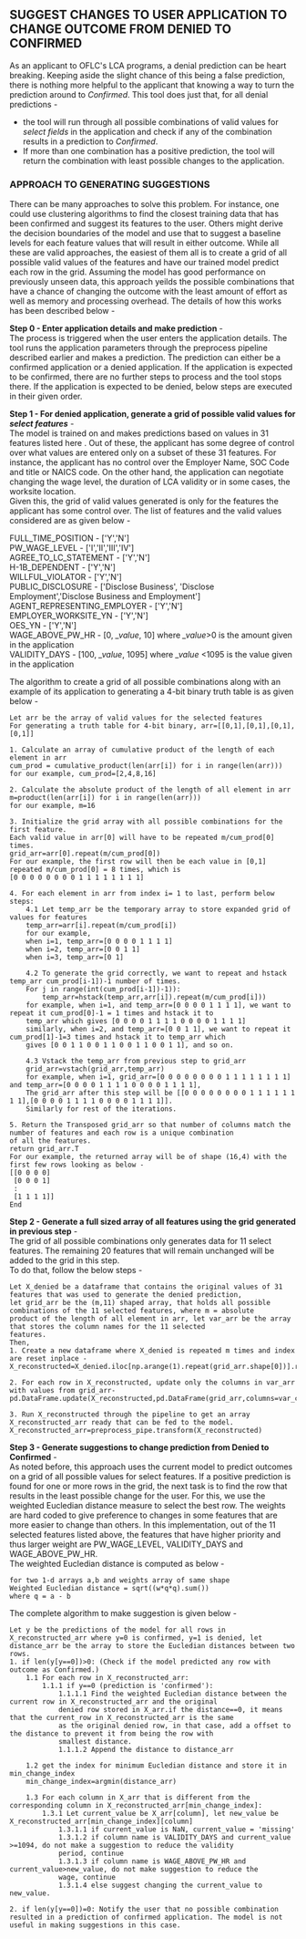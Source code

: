 ## SUGGEST CHANGES TO USER APPLICATION TO CHANGE OUTCOME FROM DENIED TO CONFIRMED  
As an applicant to OFLC's LCA programs, a denial prediction can be heart breaking. Keeping aside the slight chance of this being a false prediction, there is nothing more helpful to the applicant that knowing a way to turn the prediction around to *Confirmed*. This tool does just that, for all denial predictions -  
* the tool will run through all possible combinations of valid values for *select fields* in the application and check if any of the combination results in a prediction to *Confirmed*.  
* If more than one combination has a positive prediction, the tool will return the combination with least possible changes to the application.  

### APPROACH TO GENERATING SUGGESTIONS  
There can be many approaches to solve this problem. For instance, one could use clustering algorithms to find the closest training data that has been confirmed and suggest its features to the user. Others might derive the decision boundaries of the model and use that to suggest a baseline levels for each feature values that will result in either outcome.
While all these are valid approaches, the easiest of them all is to create a grid of all possible valid values of the features and have our trained model predict each row in the grid. Assuming the model has good performance on previously unseen data, this approach yeilds the possible combinations that have a chance of changing the outcome with the least amount of effort as well as memory and processing overhead. 
The details of how this works has been described below -  

**Step 0 - Enter application details and make prediction** -   
The process is triggered when the user enters the application details. The tool runs the application parameters through the preprocess pipeline described earlier and makes a prediction. The prediction can either be a confirmed application or a denied application. If the application is expected to be confirmed, there are no further steps to process and the tool stops there.
If the application is expected to be denied, below steps are executed in their given order.  

**Step 1 - For denied application, generate a grid of possible valid values for *select features*** -  
The model is trained on and makes predictions based on values in 31 features listed here <enter link>. Out of these, the applicant has some degree of control over what values are entered only on a subset of these 31 features. For instance, the applicant has no control over the Employer Name, SOC Code and title or NAICS code. On the other hand, the application can negotiate changing the wage level, the duration of LCA validity or in some cases, the worksite location.  
Given this, the grid of valid values generated is only for the features the applicant has some control over. The list of features and the valid values considered are as given below -  

FULL_TIME_POSITION - ['Y','N']  
PW_WAGE_LEVEL - ['I','II','III','IV']  
AGREE_TO_LC_STATEMENT - ['Y','N']  
H-1B_DEPENDENT - ['Y','N']  
WILLFUL_VIOLATOR - ['Y','N']  
PUBLIC_DISCLOSURE - ['Disclose Business', 'Disclose Employment','Disclose Business and Employment']  
AGENT_REPRESENTING_EMPLOYER -  ['Y','N']   
EMPLOYER_WORKSITE_YN - ['Y','N']  
OES_YN - ['Y','N']  
WAGE_ABOVE_PW_HR - [0, *_value*, 10] where *_value*>0 is the amount given in the application  
VALIDITY_DAYS - [100, *_value*, 1095]  where *_value* \<1095 is the value given in the application  

The algorithm to create a grid of all possible combinations along with an example of its application to generating a 4-bit binary truth table is as given below -  
```
Let arr be the array of valid values for the selected features
For generating a truth table for 4-bit binary, arr=[[0,1],[0,1],[0,1],[0,1]]

1. Calculate an array of cumulative product of the length of each element in arr
cum_prod = cumulative_product(len(arr[i]) for i in range(len(arr)))
for our example, cum_prod=[2,4,8,16]

2. Calculate the absolute product of the length of all element in arr
m=product(len(arr[i]) for i in range(len(arr)))
for our example, m=16

3. Initialize the grid array with all possible combinations for the first feature. 
Each valid value in arr[0] will have to be repeated m/cum_prod[0] times. 
grid_arr=arr[0].repeat(m/cum_prod[0])
For our example, the first row will then be each value in [0,1] repeated m/cum_prod[0] = 8 times, which is
[0 0 0 0 0 0 0 0 1 1 1 1 1 1 1 1]

4. For each element in arr from index i= 1 to last, perform below steps:
    4.1 Let temp_arr be the temporary array to store expanded grid of values for features 
    temp_arr=arr[i].repeat(m/cum_prod[i])
    for our example, 
    when i=1, temp_arr=[0 0 0 0 1 1 1 1]
    when i=2, temp_arr=[0 0 1 1]
    when i=3, temp_arr=[0 1]
    
    4.2 To generate the grid correctly, we want to repeat and hstack temp_arr cum_prod[i-1])-1 number of times.
    For j in range(int(cum_prod[i-1])-1)):
        temp_arr=hstack(temp_arr,arr[i]).repeat(m/cum_prod[i]))
    for example, when i=1, and temp_arr=[0 0 0 0 1 1 1 1], we want to repeat it cum_prod[0]-1 = 1 times and hstack it to
    temp_arr which gives [0 0 0 0 1 1 1 1 0 0 0 0 1 1 1 1]
    similarly, when i=2, and temp_arr=[0 0 1 1], we want to repeat it cum_prod[1]-1=3 times and hstack it to temp_arr which
    gives [0 0 1 1 0 0 1 1 0 0 1 1 0 0 1 1], and so on.
    
    4.3 Vstack the temp_arr from previous step to grid_arr
    grid_arr=vstach(grid_arr,temp_arr)
    for example, when i=1, grid_arr=[0 0 0 0 0 0 0 0 1 1 1 1 1 1 1 1] and temp_arr=[0 0 0 0 1 1 1 1 0 0 0 0 1 1 1 1],
    The grid_arr after this step will be [[0 0 0 0 0 0 0 0 1 1 1 1 1 1 1 1],[0 0 0 0 1 1 1 1 0 0 0 0 1 1 1 1]].
    Similarly for rest of the iterations.
    
5. Return the Transposed grid_arr so that number of columns match the number of features and each row is a unique combination
of all the features.
return grid_arr.T
For our example, the returned array will be of shape (16,4) with the first few rows looking as below -
[[0 0 0 0]
 [0 0 0 1]
 :
 [1 1 1 1]]
End
```

**Step 2 - Generate a full sized array of all features using the grid generated in previous step** -  
The grid of all possible combinations only generates data for 11 select features. The remaining 20 features that will remain
unchanged will be added to the grid in this step.  
To do that, follow the below steps -
```
Let X_denied be a dataframe that contains the original values of 31 features that was used to generate the denied prediction,
let grid_arr be the (m,11) shaped array, that holds all possible combinations of the 11 selected features, where m = absolute
product of the length of all element in arr, let var_arr be the array that stores the column names for the 11 selected
features.
Then,
1. Create a new dataframe where X_denied is repeated m times and index are reset inplace -
X_reconstructed=X_denied.iloc[np.arange(1).repeat(grid_arr.shape[0])].reset_index(drop=True)

2. For each row in X_reconstructed, update only the columns in var_arr with values from grid_arr-
pd.DataFrame.update(X_reconstructed,pd.DataFrame(grid_arr,columns=var_columns))

3. Run X_reconstructed through the pipeline to get an array X_reconstructed_arr ready that can be fed to the model.
X_reconstructed_arr=preprocess_pipe.transform(X_reconstructed)
```

**Step 3 - Generate suggestions to change prediction from Denied to Confirmed** -  
As noted before, this approach uses the current model to predict outcomes on a grid of all possible values for select
features. If a positive prediction is found for one or more rows in the grid, the next task is to find the row that results
in the least possible change for the user. For this, we use the weighted Eucledian distance measure to select the best row. 
The weights are hard coded to give preference to changes in some features that are more easier to change than others. 
In this implementation, out of the 11 selected features listed above, the features that have higher priority and thus larger
weight are PW_WAGE_LEVEL, VALIDITY_DAYS and WAGE_ABOVE_PW_HR.  
The weighted Eucledian distance is computed as below -
```
for two 1-d arrays a,b and weights array of same shape
Weighted Eucledian distance = sqrt((w*q*q).sum())
where q = a - b
```
The complete algorithm to make suggestion is given below -
```
Let y be the predictions of the model for all rows in X_reconstructed_arr where y=0 is confirmed, y=1 is denied, let distance_arr be the array to store the Eucledian distances between two rows.
1. if len(y[y==0])>0: (Check if the model predicted any row with outcome as Confirmed.)
    1.1 For each row in X_reconstructed_arr:
        1.1.1 if y==0 (prediction is 'confirmed'):
            1.1.1.1 Find the weighted Eucledian distance between the current row in X_reconstructed_arr and the original
            denied row stored in X_arr.if the distance==0, it means that the current_row in X_reconstructed_arr is the same
            as the original denied row, in that case, add a offset to the distance to prevent it from being the row with
            smallest distance. 
            1.1.1.2 Append the distance to distance_arr
    
    1.2 get the index for minimum Eucledian distance and store it in min_change_index
    min_change_index=argmin(distance_arr)
    
    1.3 For each column in X_arr that is different from the corresponding column in X_reconstructed_arr[min_change_index]:
        1.3.1 Let current_value be X_arr[column], let new_value be X_reconstructed_arr[min_change_index][column]
            1.3.1.1 if current_value is NaN, current_value = 'missing'
            1.3.1.2 if column name is VALIDITY_DAYS and current_value >=1094, do not make a suggestion to reduce the validity
            period, continue
            1.3.1.3 if column name is WAGE_ABOVE_PW_HR and current_value>new_value, do not make suggestion to reduce the
            wage, continue
            1.3.1.4 else suggest changing the current_value to new_value.
            
2. if len(y[y==0])=0: Notify the user that no possible combination resulted in a prediction of confirmed application. The model is not useful in making suggestions in this case.
```